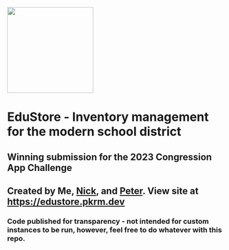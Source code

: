 
<img src=static/logo.png width=200>

# EduStore - Inventory management for the modern school district

## Winning submission for the 2023 Congression App Challenge

## Created by Me, [Nick](https://github.com/packetnick), and [Peter](https://github.com/ptr06). View site at https://edustore.pkrm.dev

### Code published for transparency - not intended for custom instances to be run, however, feel free to do whatever with this repo.

